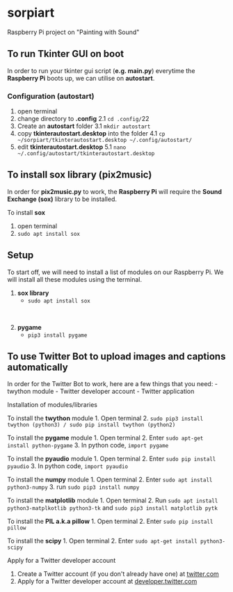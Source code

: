 # sorpiart
Raspberry Pi project on "Painting with Sound"

## To run Tkinter GUI on boot
In order to run your tkinter gui script (**e.g. main.py**) everytime the **Raspberry Pi** boots up, we can utilise on **autostart**. 

### Configuration (autostart)
1. open terminal
2. change directory to **.config**
2.1 `cd .config/`22
3. Create an **autostart** folder
3.1 `mkdir autostart`
4. copy **tkinterautostart.desktop** into the folder
4.1 `cp ~/sorpiart/tkinterautostart.desktop ~/.config/autostart/`
5. edit **tkinterautostart.desktop** 
5.1 `nano ~/.config/autostart/tkinterautostart.desktop`

## To install sox library (pix2music)
In order for **pix2music.py** to work, the **Raspberry Pi** will require the **Sound Exchange (sox)** library to be installed.

To install **sox**
1. open terminal
2. `sudo apt install sox`

## Setup
To start off, we will need to install a list of modules on our Raspberry Pi. We will install all these modules using the terminal.
1. **sox library**
    - `sudo apt install sox`
<br/>

2. **pygame**
    - `pip3 install pygame`
    


## To use Twitter Bot to upload images and captions automatically
In order for the Twitter Bot to work, here are a few things that you need:
    - twython module
    - Twitter developer account
    - Twitter application

Installation of modules/libraries

To install the **twython** module
    1. Open terminal
    2. `sudo pip3 install twython (python3) / sudo pip install twython (python2)` 

To install the **pygame** module
    1. Open terminal
    2. Enter `sudo apt-get install python-pygame`
    3. In python code, `import pygame`

To install the **pyaudio** module
    1. Open terminal
    2. Enter `sudo pip install pyaudio`
    3. In python code, `import pyaudio`

To install the **numpy** module
    1. Open terminal 
    2. Enter `sudo apt install python3-numpy`
    3. run `sudo pip3 install numpy`

To install the **matplotlib** module
    1. Open terminal 
    2. Run `sudo apt install python3-matplkotlib python3-tk` and
    `sudo pip3 install matplotlib pytk`

To install the **PIL a.k.a pillow**
    1. Open terminal 
    2. Enter `sudo pip install pillow`

To install the **scipy**
    1. Open terminal
    2. Enter `sudo apt-get install python3-scipy`


Apply for a Twitter developer account
1. Create a Twitter account (if you don't already have one) at [twitter.com](https://twitter.com)
2. Apply for a Twitter developer account at [developer.twitter.com](https://developer.twitter.com)


